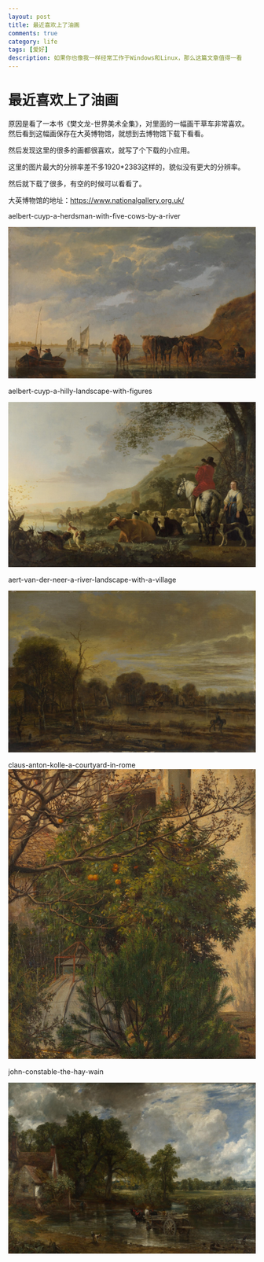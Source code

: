 ```yaml
---
layout: post
title: 最近喜欢上了油画
comments: true
category: life
tags: [爱好]
description: 如果你也像我一样经常工作于Windows和Linux，那么这篇文章值得一看
---
```


# 最近喜欢上了油画

原因是看了一本书《樊文龙-世界美术全集》，对里面的一幅画干草车非常喜欢。
然后看到这幅画保存在大英博物馆，就想到去博物馆下载下看看。

然后发现这里的很多的画都很喜欢，就写了个下载的小应用。

这里的图片最大的分辨率差不多1920*2383这样的，貌似没有更大的分辨率。

然后就下载了很多，有空的时候可以看看了。

大英博物馆的地址：https://www.nationalgallery.org.uk/

aelbert-cuyp-a-herdsman-with-five-cows-by-a-river

![aelbert-cuyp-a-herdsman-with-five-cows](/images/youhua/aelbert-cuyp-a-herdsman-with-five-cows-by-a-river.jpg)



aelbert-cuyp-a-hilly-landscape-with-figures

![aelbert-cyu-a-hhilly-lanscape](/images/youhua/aelbert-cuyp-a-hilly-landscape-with-figures.jpg)


aert-van-der-neer-a-river-landscape-with-a-village

![aert-van-der-neer-a-river-landscape-with-a-village](/images/youhua/aert-van-der-neer-a-river-landscape-with-a-village.jpg)

claus-anton-kolle-a-courtyard-in-rome
![claus-anton-kolle-a-courtyard-in-rome](/images/youhua/claus-anton-kolle-a-courtyard-in-rome.jpg)


john-constable-the-hay-wain

![john-constable-the-hay-wain](/images/youhua/john-constable-the-hay-wain.jpg)